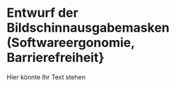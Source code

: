 # Entwurf der Bildschinnausgabemasken (Softwareergonomie, Barrierefreiheit}

Hier könnte Ihr Text stehen